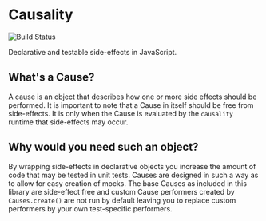 # Causality
![Build Status](https://travis-ci.org/considerate/causality.svg?branch=master)

Declarative and testable side-effects in JavaScript.

## What's a Cause?

A cause is an object that describes how one or more side effects
should be performed. It is important to note that a Cause in itself
should be free from side-effects. It is only when the Cause is evaluated
by the `causality` runtime that side-effects may occur.

## Why would you need such an object?

By wrapping side-effects in declarative objects you increase the amount
of code that may be tested in unit tests. Causes are designed in such
a way as to allow for easy creation of mocks. The base Causes as included
in this library are side-effect free and custom Cause performers created
by `Causes.create()` are not run by default leaving you to replace custom
performers by your own test-specific performers.

